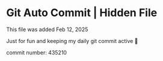 # Git Auto Commit | Hidden File

This file was added Feb 12, 2025

Just for fun and keeping my daily git commit active 🤪

commit number: 435210
